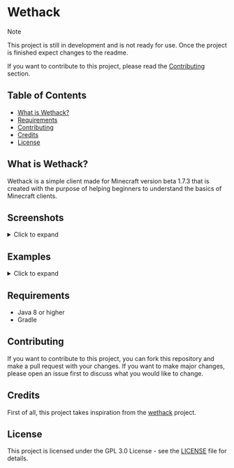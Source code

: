 # Wethack

> [!NOTE]
> This project is still in development and is not ready for use.
> Once the project is finished expect changes to the readme.
> 
> If you want to contribute to this project, please read the [Contributing](#contributing) section.

## Table of Contents

<summary>

* [What is Wethack?](#what-is-wethack)
* [Requirements](#requirements)
* [Contributing](#contributing)
* [Credits](#credits)
* [License](#license)
</summary>

## What is Wethack?

Wethack is a simple client made for Minecraft version beta 1.7.3 that is created with the purpose of helping beginners to understand the basics of Minecraft clients.

## Screenshots

<details>
  <summary>Click to expand</summary>

> [!NOTE]
> TODO: Add screenshots

</details>

## Examples

<details>
  <summary>Click to expand</summary>

> [!NOTE]
> TODO: Add examples

</details>

## Requirements

- Java 8 or higher
- Gradle

## Contributing

If you want to contribute to this project, you can fork this repository and make a pull request with your changes. If you want to make major changes, please open an issue first to discuss what you would like to change.

## Credits

First of all, this project takes inspiration from the [wethack](https://github.com/weterandevelopment/wethack) project.

## License

This project is licensed under the GPL 3.0 License - see the [LICENSE](https://github.com/qe7/Wethack/blob/main/LICENSE) file for details.
